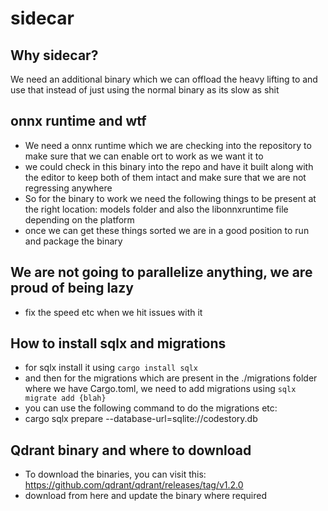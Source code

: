 # sidecar

## Why sidecar?

We need an additional binary which we can offload the heavy lifting to and use that instead of just using the normal binary as its slow as shit


## onnx runtime and wtf
- We need a onnx runtime which we are checking into the repository to make sure that we can enable ort
 to work as we want it to
- we could check in this binary into the repo and have it built along with the editor to keep both of them intact and make sure that we are not regressing anywhere
- So for the binary to work we need the following things to be present at the
 right location: models folder and also the libonnxruntime file depending on the platform
- once we can get these things sorted we are in a good position to run and package
the binary 

## We are not going to parallelize anything, we are proud of being lazy
- fix the speed etc when we hit issues with it

## How to install sqlx and migrations
- for sqlx install it using `cargo install sqlx`
- and then for the migrations which are present in the ./migrations folder where we have Cargo.toml, we need to add migrations using `sqlx migrate add {blah}`
- you can use the following command to do the migrations etc:
- cargo sqlx prepare --database-url=sqlite://codestory.db

## Qdrant binary and where to download
- To download the binaries, you can visit this: https://github.com/qdrant/qdrant/releases/tag/v1.2.0
- download from here and update the binary where required